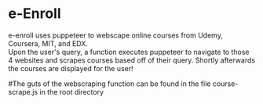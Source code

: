 # e-Enroll

e-enroll uses puppeteer to webscape online courses from Udemy, Coursera, MIT, and EDX.  
Upon the user's query, a function executes puppeteer to navigate to those 4 websites and scrapes courses based off of their query.  Shortly afterwards the courses are displayed for the user! 

#The guts of the webscraping function can be found in the file course-scrape.js in the root directory
